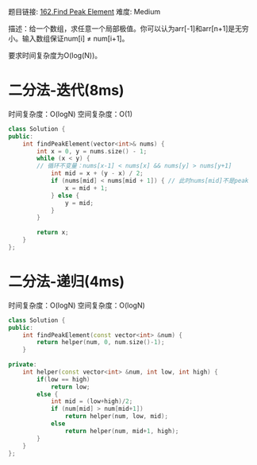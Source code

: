 题目链接: [162.Find Peak Element][1]
难度: Medium

描述：给一个数组，求任意一个局部极值。你可以认为arr[-1]和arr[n+1]是无穷小。输入数组保证num[i] ≠ num[i+1]。

要求时间复杂度为O(log(N))。

# 二分法-迭代(8ms)
时间复杂度：O(logN)
空间复杂度：O(1)

```cpp
class Solution {
public:
    int findPeakElement(vector<int>& nums) {
        int x = 0, y = nums.size() - 1;
        while (x < y) { 
		// 循环不变量：nums[x-1] < nums[x] && nums[y] > nums[y+1]
            int mid = x + (y - x) / 2;
            if (nums[mid] < nums[mid + 1]) { // 此时nums[mid]不是peak
                x = mid + 1;
            } else {
                y = mid;
            }
        }
        
        return x;
    }
};
```

# 二分法-递归(4ms)
时间复杂度：O(logN)
空间复杂度：O(logN)

```cpp
class Solution {
public:
    int findPeakElement(const vector<int> &num) {
        return helper(num, 0, num.size()-1);
    }
    
private:
    int helper(const vector<int> &num, int low, int high) {
        if(low == high)
            return low;
        else {
            int mid = (low+high)/2;
            if (num[mid] > num[mid+1])
                return helper(num, low, mid);
            else
                return helper(num, mid+1, high);
        }
    }
};
```

[1]: https://leetcode.com/problems/find-peak-element/